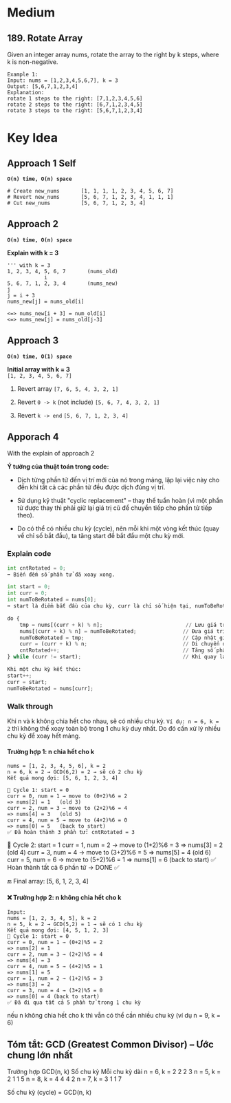 # Medium
## 189. Rotate Array
Given an integer array nums, rotate the array to the right by k steps, where k is non-negative.

```
Example 1:
Input: nums = [1,2,3,4,5,6,7], k = 3
Output: [5,6,7,1,2,3,4]
Explanation:
rotate 1 steps to the right: [7,1,2,3,4,5,6]
rotate 2 steps to the right: [6,7,1,2,3,4,5]
rotate 3 steps to the right: [5,6,7,1,2,3,4]
```

# Key Idea
## Approach 1 Self
**`O(n) time, O(n) space`**
```
# Create new_nums       [1, 1, 1, 1, 2, 3, 4, 5, 6, 7]
# Revert new_nums       [5, 6, 7, 1, 2, 3, 4, 1, 1, 1]
# Cut new_nums          [5, 6, 7, 1, 2, 3, 4]
```

## Approach 2
**`O(n) time, O(n) space`**

**Explain with k = 3**
```
''' with k = 3
1, 2, 3, 4, 5, 6, 7       (nums_old)
            i
5, 6, 7, 1, 2, 3, 4       (nums_new)
j
j = i + 3 
nums_new[j] = nums_old[i]

<=> nums_new[i + 3] = num_old[i]
<=> nums_new[j] = nums_old[j-3]
```

## Approach 3
**`O(n) time, O(1) space`**

**Initial array with k = 3**\
`[1, 2, 3, 4, 5, 6, 7]`

1. Revert array
`[7, 6, 5, 4, 3, 2, 1]`

2. Revert `0 -> k` (not include)
`[5, 6, 7, 4, 3, 2, 1]`

3. Revert `k -> end`
`[5, 6, 7, 1, 2, 3, 4]`

## Apporach 4
With the explain of approach 2

**Ý tưởng của thuật toán trong code:**
- Dịch từng phần tử đến vị trí mới của nó trong mảng, lặp lại việc này cho đến khi tất cả các phần tử đều được dịch đúng vị trí.

- Sử dụng kỹ thuật "cyclic replacement" – thay thế tuần hoàn (vì một phần tử được thay thì phải giữ lại giá trị cũ để chuyển tiếp cho phần tử tiếp theo).
- Do có thể có nhiều chu kỳ (cycle), nên mỗi khi một vòng kết thúc (quay về chỉ số bắt đầu), ta tăng start để bắt đầu một chu kỳ mới.

###  Explain code
```python
int cntRotated = 0;
➡ Biến đếm số phần tử đã xoay xong.

int start = 0;
int curr = 0;
int numToBeRotated = nums[0];
➡ start là điểm bắt đầu của chu kỳ, curr là chỉ số hiện tại, numToBeRotated lưu giá trị cần xoay.

do {
    tmp = nums[(curr + k) % n];                           // Lưu giá trị tại vị trí đích
    nums[(curr + k) % n] = numToBeRotated;               // Đưa giá trị hiện tại vào vị trí đích
    numToBeRotated = tmp;                                // Cập nhật giá trị tiếp theo cần xoay
    curr = (curr + k) % n;                               // Di chuyển đến chỉ số tiếp theo trong chu kỳ
    cntRotated++;                                        // Tăng số phần tử đã xoay
} while (curr != start);                                 // Khi quay lại điểm bắt đầu thì kết thúc 1 chu kỳ

Khi một chu kỳ kết thúc:
start++;
curr = start;
numToBeRotated = nums[curr];
```

### Walk through
Khi n và k không chia hết cho nhau, sẽ có nhiều chu kỳ. `Ví dụ: n = 6, k = 2` thì không thể xoay toàn bộ trong 1 chu kỳ duy nhất. Do đó cần xử lý nhiều chu kỳ để xoay hết mảng.

#### Trường hợp 1: n chia hết cho k
```
nums = [1, 2, 3, 4, 5, 6], k = 2
n = 6, k = 2 → GCD(6,2) = 2 → sẽ có 2 chu kỳ
Kết quả mong đợi: [5, 6, 1, 2, 3, 4]
```
```
🔄 Cycle 1: start = 0
curr = 0, num = 1 → move to (0+2)%6 = 2
=> nums[2] = 1   (old 3)
curr = 2, num = 3 → move to (2+2)%6 = 4
=> nums[4] = 3   (old 5)
curr = 4, num = 5 → move to (4+2)%6 = 0
=> nums[0] = 5   (back to start)
✅ Đã hoàn thành 3 phần tử: cntRotated = 3
```

🔄 Cycle 2: start = 1
curr = 1, num = 2 → move to (1+2)%6 = 3
=> nums[3] = 2   (old 4)
curr = 3, num = 4 → move to (3+2)%6 = 5
=> nums[5] = 4   (old 6)
curr = 5, num = 6 → move to (5+2)%6 = 1
=> nums[1] = 6   (back to start)
✅ Hoàn thành tất cả 6 phần tử → DONE ✅

🔚 Final array:
[5, 6, 1, 2, 3, 4]



#### ❌ Trường hợp 2: n không chia hết cho k
```
Input:
nums = [1, 2, 3, 4, 5], k = 2
n = 5, k = 2 → GCD(5,2) = 1 → sẽ có 1 chu kỳ
Kết quả mong đợi: [4, 5, 1, 2, 3]
🔄 Cycle 1: start = 0
curr = 0, num = 1 → (0+2)%5 = 2
=> nums[2] = 1
curr = 2, num = 3 → (2+2)%5 = 4
=> nums[4] = 3
curr = 4, num = 5 → (4+2)%5 = 1
=> nums[1] = 5
curr = 1, num = 2 → (1+2)%5 = 3
=> nums[3] = 2
curr = 3, num = 4 → (3+2)%5 = 0
=> nums[0] = 4 (back to start)
✅ Đã đi qua tất cả 5 phần tử trong 1 chu kỳ
```


nếu n không chia hết cho k thì vẫn có thể cần nhiều chu kỳ (ví dụ n = 9, k = 6)

## Tóm tắt: GCD (Greatest Common Divisor) – Ước chung lớn nhất

Trường hợp	GCD(n, k)	Số chu kỳ	Mỗi chu kỳ dài
n = 6, k = 2	2	2	3
n = 5, k = 2	1	1	5
n = 8, k = 4	4	4	2
n = 7, k = 3	1	1	7

Số chu kỳ (cycle) = GCD(n, k)